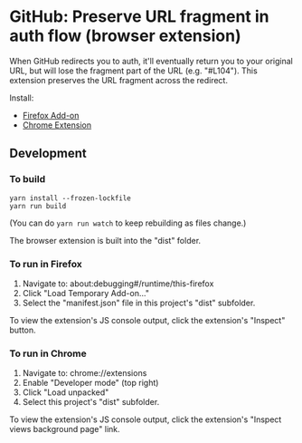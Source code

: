# GitHub: Preserve URL fragment in auth flow (browser extension)

When GitHub redirects you to auth, it'll eventually return you to your original URL, but will lose the fragment part of the URL (e.g. "#L104").  This extension preserves the URL fragment across the redirect.

Install:
- [Firefox Add-on](https://addons.mozilla.org/en-US/firefox/addon/github-preserve-url-fragment/)
- [Chrome Extension](https://chrome.google.com/webstore/detail/github-preserve-url-fragm/hnnmkldalhgoloejmgppbbhgbflpeknh)

## Development

### To build

```
yarn install --frozen-lockfile
yarn run build
```

(You can do `yarn run watch` to keep rebuilding as files change.)

The browser extension is built into the "dist" folder.

### To run in Firefox

1. Navigate to: about:debugging#/runtime/this-firefox
2. Click "Load Temporary Add-on..."
3. Select the "manifest.json" file in this project's "dist" subfolder.

To view the extension's JS console output, click the extension's "Inspect" button.

### To run in Chrome

1. Navigate to: chrome://extensions
2. Enable "Developer mode" (top right)
3. Click "Load unpacked"
4. Select this project's "dist" subfolder.

To view the extension's JS console output, click the extension's "Inspect views background page" link.
